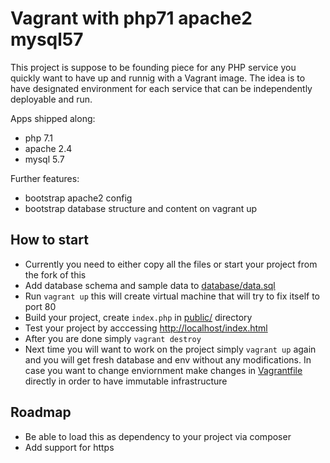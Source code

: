 # Vagrant with php71 apache2 mysql57
This project is suppose to be founding piece for any PHP service you quickly want to have up and runnig 
with a Vagrant image. The idea is to have designated environment for each service that can be independently deployable and run.

Apps shipped along:
* php 7.1
* apache 2.4
* mysql 5.7

Further features:
* bootstrap apache2 config
* bootstrap database structure and content on vagrant up

## How to start
* Currently you need to either copy all the files or start your project from the fork of this
* Add database schema and sample data to [database/data.sql](database/data.sql)
* Run `vagrant up` this will create virtual machine that will try to fix itself to port 80
* Build your project, create `index.php` in [public/](public/) directory
* Test your project by acccessing [http://localhost/index.html](http://localhost/index.html)
* After you are done simply `vagrant destroy`
* Next time you will want to work on the project simply `vagrant up` again and you will get fresh database and env without any modifications. In case you want to change enviornment make changes in [Vagrantfile](Vagrantfile) directly in order to have immutable infrastructure

## Roadmap
* Be able to load this as dependency to your project via composer
* Add support for https
